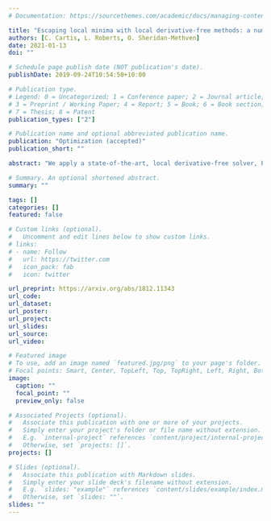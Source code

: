 ```yaml
---
# Documentation: https://sourcethemes.com/academic/docs/managing-content/

title: "Escaping local minima with local derivative-free methods: a numerical investigation"
authors: [C. Cartis, L. Roberts, O. Sheridan-Methven]
date: 2021-01-13
doi: ""

# Schedule page publish date (NOT publication's date).
publishDate: 2019-09-24T10:54:50+10:00

# Publication type.
# Legend: 0 = Uncategorized; 1 = Conference paper; 2 = Journal article;
# 3 = Preprint / Working Paper; 4 = Report; 5 = Book; 6 = Book section;
# 7 = Thesis; 8 = Patent
publication_types: ["2"]

# Publication name and optional abbreviated publication name.
publication: "Optimization (accepted)"
publication_short: ""

abstract: "We apply a state-of-the-art, local derivative-free solver, Py-BOBYQA, to global optimization problems, and propose an algorithmic improvement that is beneficial in this context. Our numerical findings are illustrated on a commonly-used test set of global optimization problems and associated noisy variants, and on hyperparameter tuning for the machine learning test set MNIST. As Py-BOBYQA is a model-based trust-region method, we compare mostly (but not exclusively) with other global optimization methods for which (global) models are important, such as Bayesian optimization and response surface methods; we also consider state-of-the-art representative deterministic and stochastic codes, such as DIRECT and CMA-ES. We find Py-BOBYQA to be competitive with global solvers that are provably designed for finding global optima, for all accuracy/budget regimes, in both smooth and noisy settings. In particular, Py-BOBYQA variants are best performing for smooth and multiplicative noise problems in high-accuracy regimes. As a by-product, some preliminary conclusions can be drawn on the relative performance of the global solvers we have tested with default settings."

# Summary. An optional shortened abstract.
summary: ""

tags: []
categories: []
featured: false

# Custom links (optional).
#   Uncomment and edit lines below to show custom links.
# links:
# - name: Follow
#   url: https://twitter.com
#   icon_pack: fab
#   icon: twitter

url_preprint: https://arxiv.org/abs/1812.11343
url_code:
url_dataset:
url_poster:
url_project:
url_slides:
url_source:
url_video:

# Featured image
# To use, add an image named `featured.jpg/png` to your page's folder. 
# Focal points: Smart, Center, TopLeft, Top, TopRight, Left, Right, BottomLeft, Bottom, BottomRight.
image:
  caption: ""
  focal_point: ""
  preview_only: false

# Associated Projects (optional).
#   Associate this publication with one or more of your projects.
#   Simply enter your project's folder or file name without extension.
#   E.g. `internal-project` references `content/project/internal-project/index.md`.
#   Otherwise, set `projects: []`.
projects: []

# Slides (optional).
#   Associate this publication with Markdown slides.
#   Simply enter your slide deck's filename without extension.
#   E.g. `slides: "example"` references `content/slides/example/index.md`.
#   Otherwise, set `slides: ""`.
slides: ""
---
```


